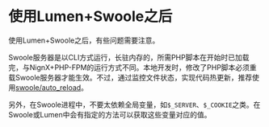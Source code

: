 # 使用Lumen+Swoole之后

使用Lumen+Swoole之后，有些问题需要注意。

Swoole服务器是以CLI方式运行，长驻内存的，所需PHP脚本在开始时已加载完，与NignX+PHP-FPM的运行方式不同。本地开发时，修改了PHP脚本必须重载Swoole服务器才能生效。不过，通过监控文件状态，实现代码热更新，推荐使用[swoole/auto_reload](https://github.com/swoole/auto_reload)。

另外，在Swoole进程中，不要太依赖全局变量，如`$_SERVER`、`$_COOKIE`之类。在Swoole或Lumen中会有指定的方法可以获取这些变量对应的值。